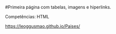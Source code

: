 #Primeira página com tabelas, imagens e hiperlinks.

Competências: HTML

https://leoggusmao.github.io/Paises/
